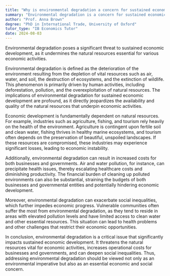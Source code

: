 ```yaml
---
title: "Why is environmental degradation a concern for sustained economic development?"
summary: "Environmental degradation is a concern for sustained economic development because it threatens the natural resources necessary for economic activities."
author: "Prof. Anna Brown"
degree: "PhD in International Trade, University of Oxford"
tutor_type: "IB Economics Tutor"
date: 2024-08-03
---
```


Environmental degradation poses a significant threat to sustained economic development, as it undermines the natural resources essential for various economic activities.

Environmental degradation is defined as the deterioration of the environment resulting from the depletion of vital resources such as air, water, and soil, the destruction of ecosystems, and the extinction of wildlife. This phenomenon is primarily driven by human activities, including deforestation, pollution, and the overexploitation of natural resources. The implications of environmental degradation for sustained economic development are profound, as it directly jeopardizes the availability and quality of the natural resources that underpin economic activities.

Economic development is fundamentally dependent on natural resources. For example, industries such as agriculture, fishing, and tourism rely heavily on the health of the environment. Agriculture is contingent upon fertile soil and clean water, fishing thrives in healthy marine ecosystems, and tourism often depends on the preservation of beautiful, unspoiled landscapes. If these resources are compromised, these industries may experience significant losses, leading to economic instability.

Additionally, environmental degradation can result in increased costs for both businesses and governments. Air and water pollution, for instance, can precipitate health issues, thereby escalating healthcare costs and diminishing productivity. The financial burden of cleaning up polluted environments can also be substantial, straining the budgets of both businesses and governmental entities and potentially hindering economic development.

Moreover, environmental degradation can exacerbate social inequalities, which further impedes economic progress. Vulnerable communities often suffer the most from environmental degradation, as they tend to reside in areas with elevated pollution levels and have limited access to clean water and other essential resources. This situation can lead to health problems and other challenges that restrict their economic opportunities.

In conclusion, environmental degradation is a critical issue that significantly impacts sustained economic development. It threatens the natural resources vital for economic activities, increases operational costs for businesses and governments, and can deepen social inequalities. Thus, addressing environmental degradation should be viewed not only as an environmental imperative but also as an essential economic and social concern.
    